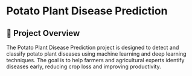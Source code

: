 
# Potato Plant Disease Prediction

## 📌 Project Overview

The Potato Plant Disease Prediction project is designed to detect and classify potato plant diseases using machine learning and deep learning techniques. The goal is to help farmers and agricultural experts identify diseases early, reducing crop loss and improving productivity.

